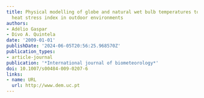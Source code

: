 ```yaml
---
title: Physical modelling of globe and natural wet bulb temperatures to predict WBGT
  heat stress index in outdoor environments
authors:
- Adélio Gaspar
- Divo A. Quintela
date: '2009-01-01'
publishDate: '2024-06-05T20:56:25.968570Z'
publication_types:
- article-journal
publication: '*International journal of biometeorology*'
doi: 10.1007/s00484-009-0207-6
links:
- name: URL
  url: http://www.dem.uc.pt
---
```


